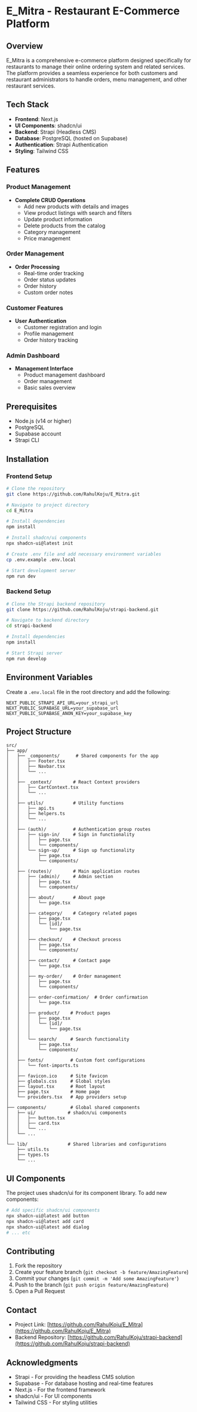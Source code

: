 # E_Mitra - Restaurant E-Commerce Platform

## Overview

E_Mitra is a comprehensive e-commerce platform designed specifically for restaurants to manage their online ordering system and related services. The platform provides a seamless experience for both customers and restaurant administrators to handle orders, menu management, and other restaurant services.

## Tech Stack

- **Frontend**: Next.js
- **UI Components**: shadcn/ui
- **Backend**: Strapi (Headless CMS)
- **Database**: PostgreSQL (hosted on Supabase)
- **Authentication**: Strapi Authentication
- **Styling**: Tailwind CSS

## Features

### Product Management

- **Complete CRUD Operations**
  - Add new products with details and images
  - View product listings with search and filters
  - Update product information
  - Delete products from the catalog
  - Category management
  - Price management

### Order Management

- **Order Processing**
  - Real-time order tracking
  - Order status updates
  - Order history
  - Custom order notes

### Customer Features

- **User Authentication**
  - Customer registration and login
  - Profile management
  - Order history tracking

### Admin Dashboard

- **Management Interface**
  - Product management dashboard
  - Order management
  - Basic sales overview

## Prerequisites

- Node.js (v14 or higher)
- PostgreSQL
- Supabase account
- Strapi CLI

## Installation

### Frontend Setup

```bash
# Clone the repository
git clone https://github.com/RahulKoju/E_Mitra.git

# Navigate to project directory
cd E_Mitra

# Install dependencies
npm install

# Install shadcn/ui components
npx shadcn-ui@latest init

# Create .env file and add necessary environment variables
cp .env.example .env.local

# Start development server
npm run dev
```

### Backend Setup

```bash
# Clone the Strapi backend repository
git clone https://github.com/RahulKoju/strapi-backend.git

# Navigate to backend directory
cd strapi-backend

# Install dependencies
npm install

# Start Strapi server
npm run develop
```

## Environment Variables

Create a `.env.local` file in the root directory and add the following:

```env
NEXT_PUBLIC_STRAPI_API_URL=your_strapi_url
NEXT_PUBLIC_SUPABASE_URL=your_supabase_url
NEXT_PUBLIC_SUPABASE_ANON_KEY=your_supabase_key
```

## Project Structure

```
src/
├── app/
│   ├── _components/      # Shared components for the app
│   │   ├── Footer.tsx
│   │   ├── Navbar.tsx
│   │   └── ...
│   │
│   ├── _context/        # React Context providers
│   │   ├── CartContext.tsx
│   │   └── ...
│   │
│   ├── utils/           # Utility functions
│   │   ├── api.ts
│   │   ├── helpers.ts
│   │   └── ...
│   │
│   ├── (auth)/          # Authentication group routes
│   │   ├── sign-in/     # Sign in functionality
│   │   │   ├── page.tsx
│   │   │   └── components/
│   │   └── sign-up/     # Sign up functionality
│   │       ├── page.tsx
│   │       └── components/
│   │
│   ├── (routes)/        # Main application routes
│   │   ├── (admin)/     # Admin section
│   │   │   ├── page.tsx
│   │   │   └── components/
│   │   │
│   │   ├── about/       # About page
│   │   │   └── page.tsx
│   │   │
│   │   ├── category/    # Category related pages
│   │   │   ├── page.tsx
│   │   │   └── [id]/
│   │   │       └── page.tsx
│   │   │
│   │   ├── checkout/    # Checkout process
│   │   │   ├── page.tsx
│   │   │   └── components/
│   │   │
│   │   ├── contact/     # Contact page
│   │   │   └── page.tsx
│   │   │
│   │   ├── my-order/    # Order management
│   │   │   ├── page.tsx
│   │   │   └── components/
│   │   │
│   │   ├── order-confirmation/  # Order confirmation
│   │   │   └── page.tsx
│   │   │
│   │   ├── product/    # Product pages
│   │   │   ├── page.tsx
│   │   │   └── [id]/
│   │   │       └── page.tsx
│   │   │
│   │   └── search/     # Search functionality
│   │       ├── page.tsx
│   │       └── components/
│   │
│   ├── fonts/          # Custom font configurations
│   │   └── font-imports.ts
│   │
│   ├── favicon.ico     # Site favicon
│   ├── globals.css     # Global styles
│   ├── layout.tsx      # Root layout
│   ├── page.tsx        # Home page
│   └── providers.tsx   # App providers setup
│
├── components/         # Global shared components
│   ├── ui/            # shadcn/ui components
│   │   ├── button.tsx
│   │   ├── card.tsx
│   │   └── ...
│   └── ...
│
└── lib/               # Shared libraries and configurations
    ├── utils.ts
    ├── types.ts
    └── ...
```

## UI Components

The project uses shadcn/ui for its component library. To add new components:

```bash
# Add specific shadcn/ui components
npx shadcn-ui@latest add button
npx shadcn-ui@latest add card
npx shadcn-ui@latest add dialog
# ... etc
```

## Contributing

1. Fork the repository
2. Create your feature branch (`git checkout -b feature/AmazingFeature`)
3. Commit your changes (`git commit -m 'Add some AmazingFeature'`)
4. Push to the branch (`git push origin feature/AmazingFeature`)
5. Open a Pull Request

## Contact

- Project Link: [https://github.com/RahulKoju/E_Mitra](https://github.com/RahulKoju/E_Mitra)
- Backend Repository: [https://github.com/RahulKoju/strapi-backend](https://github.com/RahulKoju/strapi-backend)

## Acknowledgments

- Strapi - For providing the headless CMS solution
- Supabase - For database hosting and real-time features
- Next.js - For the frontend framework
- shadcn/ui - For UI components
- Tailwind CSS - For styling utilities
